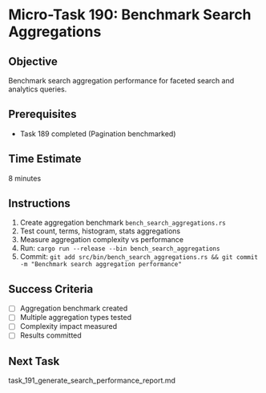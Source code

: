 # Micro-Task 190: Benchmark Search Aggregations

## Objective
Benchmark search aggregation performance for faceted search and analytics queries.

## Prerequisites
- Task 189 completed (Pagination benchmarked)

## Time Estimate
8 minutes

## Instructions
1. Create aggregation benchmark `bench_search_aggregations.rs`
2. Test count, terms, histogram, stats aggregations
3. Measure aggregation complexity vs performance
4. Run: `cargo run --release --bin bench_search_aggregations`
5. Commit: `git add src/bin/bench_search_aggregations.rs && git commit -m "Benchmark search aggregation performance"`

## Success Criteria
- [ ] Aggregation benchmark created
- [ ] Multiple aggregation types tested
- [ ] Complexity impact measured
- [ ] Results committed

## Next Task
task_191_generate_search_performance_report.md